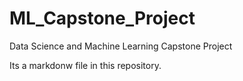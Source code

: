 # ML_Capstone_Project
Data Science and Machine Learning Capstone Project

Its a markdonw file in this repository.
